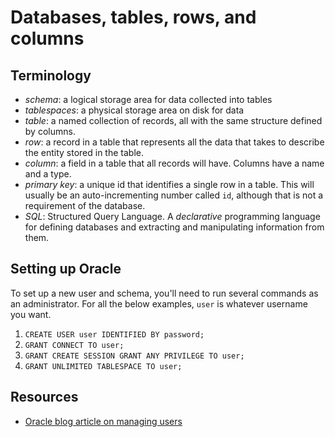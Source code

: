 # Databases, tables, rows, and columns

## Terminology

* _schema_: a logical storage area for data collected into tables
* _tablespaces_: a physical storage area on disk for data
* _table_: a named collection of records, all with the same structure defined
  by columns.
* _row_: a record in a table that represents all the data that takes to
  describe the entity stored in the table.
* _column_: a field in a table that all records will have. Columns have a name
  and a type.
* _primary key_: a unique id that identifies a single row in a table. This
  will usually be an auto-incrementing number called `id`, although that is
  not a requirement of the database.
* _SQL_: Structured Query Language. A _declarative_ programming language for
  defining databases and extracting and manipulating information from them.
  
## Setting up Oracle

To set up a new user and schema, you'll need to run several commands as an administrator. For all the below examples, `user` is whatever username you want.

1. `CREATE USER user IDENTIFIED BY password;`
2. `GRANT CONNECT TO user;`
3. `GRANT CREATE SESSION GRANT ANY PRIVILEGE TO user;`
4. `GRANT UNLIMITED TABLESPACE TO user;`

## Resources

* [Oracle blog article on managing users](https://blogs.oracle.com/sql/how-to-create-users-grant-them-privileges-and-remove-them-in-oracle-database)

